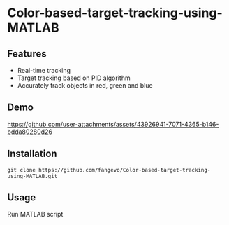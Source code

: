# Color-based-target-tracking-using-MATLAB
## Features
- Real-time tracking
- Target tracking based on PID algorithm
- Accurately track objects in red, green and blue

## Demo
https://github.com/user-attachments/assets/43926941-7071-4365-b146-bdda80280d26

## Installation
```
git clone https://github.com/fangevo/Color-based-target-tracking-using-MATLAB.git
```
## Usage
Run MATLAB script

